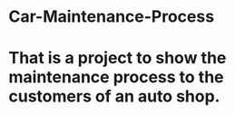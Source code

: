 # Car-Maintenance-Process
# That is a project to show the maintenance process to the customers of an auto shop. 
